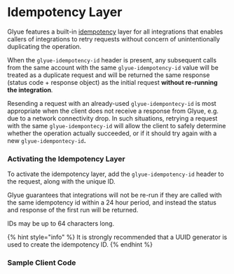 # Idempotency Layer

Glyue features a built-in [idempotency](https://en.wikipedia.org/wiki/Idempotence) layer for all integrations that enables callers of integrations to retry requests without concern of unintentionally duplicating the operation.

When the `glyue-idempotency-id` header is present, any subsequent calls from the same account with the same `glyue-idempotency-id` value will be treated as a duplicate request and will be returned the same response (status code + response object) as the initial request **without re-running the integration**_._&#x20;

Resending a request with an already-used `glyue-idempontecy-id` is most appropriate when the client does not receive a response from Glyue, e.g. due to a network connectivity drop. In such situations, retrying a request with the same `glyue-idempontecy-id` will allow the client to safely determine whether the operation actually succeeded, or if it should try again with a new `glyue-idempontecy-id`**.**



### **Activating the Idempotency Layer**

To activate the idempotency layer, add the `glyue-idempotency-id` header to the request, along with the unique ID.&#x20;

Glyue guarantees that integrations will not be re-run if they are called with the same idempotency id within a 24 hour period, and instead the status and response of the first run will be returned.

IDs may be up to 64 characters long.

{% hint style="info" %}
It is strongly recommended that a UUID generator is used to create the idempotency ID.
{% endhint %}



### Sample Client Code
